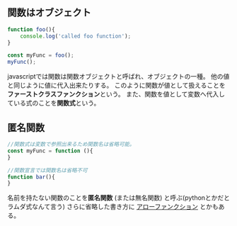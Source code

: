 ## 関数はオブジェクト
```javascript
function foo(){
    console.log('called foo function');
}

const myFunc = foo();
myFunc();
```
javascriptでは関数は関数オブジェクトと呼ばれ、オブジェクトの一種。
他の値と同じように値に代入出来たりする。
このように関数が値として扱えることを**ファーストクラスファンクション**という。
また、関数を値として変数へ代入している式のことを**関数式**という。

## 匿名関数
```javascript
//関数式は変数で参照出来るため関数名は省略可能。
const myFunc = function (){
}

//関数宣言では関数名は省略不可
function bar(){
}

```
名前を持たない関数のことを**匿名関数** (または無名関数) と呼ぶ(pythonとかだとラムダ式なんて言う)
さらに省略した書き方に [アローファンクション](./arrowFunction.md) とかもある。
